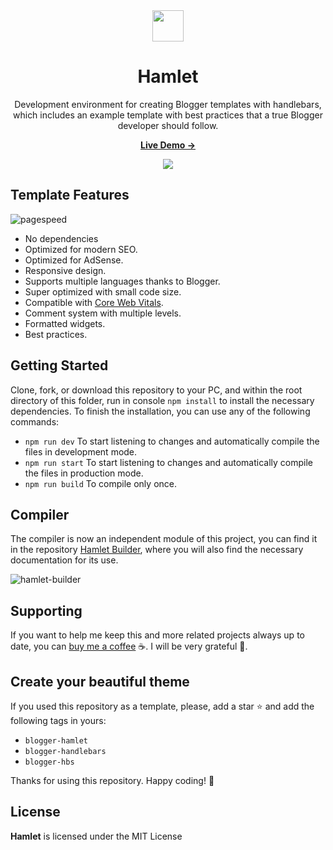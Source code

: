 <div align="center">
  <img width='50' src="https://raw.githubusercontent.com/zkreations/hamlet/main/static/logo.png" align="center" height='50'/>

  # Hamlet

  <p>Development environment for creating Blogger templates with handlebars, which includes an example template with best practices that a true Blogger developer should follow.<p>

  <p><a href="https://hamlet.zkreations.com/"><strong> Live Demo &rarr;</strong></a></p>

  <img src="https://raw.githubusercontent.com/zkreations/hamlet/main/static/screenshot.png" align="center" />
</div>

## Template Features

![pagespeed](https://raw.githubusercontent.com/zkreations/hamlet/main/static/pagespeed.web.png)

- No dependencies
- Optimized for modern SEO.
- Optimized for AdSense.
- Responsive design.
- Supports multiple languages thanks to Blogger.
- Super optimized with small code size.
- Compatible with [Core Web Vitals](https://pagespeed.web.dev/report?url=https://hamlet.zkreations.com/).
- Comment system with multiple levels.
- Formatted widgets.
- Best practices.

## Getting Started

Clone, fork, or download this repository to your PC, and within the root directory of this folder, run in console `npm install` to install the necessary dependencies. To finish the installation, you can use any of the following commands:

- `npm run dev` To start listening to changes and automatically compile the files in development mode.
- `npm run start` To start listening to changes and automatically compile the files in production mode.
- `npm run build` To compile only once.

## Compiler

The compiler is now an independent module of this project, you can find it in the repository [Hamlet Builder](https://github.com/zkreations/hamlet-builder), where you will also find the necessary documentation for its use.

![hamlet-builder](https://raw.githubusercontent.com/zkreations/hamlet/main/static/hamlet-builder.png)


## Supporting

If you want to help me keep this and more related projects always up to date, you can [buy me a coffee](https://ko-fi.com/zkreations) ☕. I will be very grateful 👏.


## Create your beautiful theme

If you used this repository as a template, please, add a star ⭐ and add the following tags in yours:

- `blogger-hamlet`
- `blogger-handlebars`
- `blogger-hbs`

Thanks for using this repository. Happy coding! 🚀

## License

**Hamlet** is licensed under the MIT License
